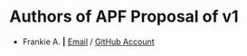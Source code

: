 # Authors of APF Proposal of v1
 - Frankie A. **|** [Email](mailto:mail@frankiee.me) / [GitHub Account](https://github.com/OkiStuff)
